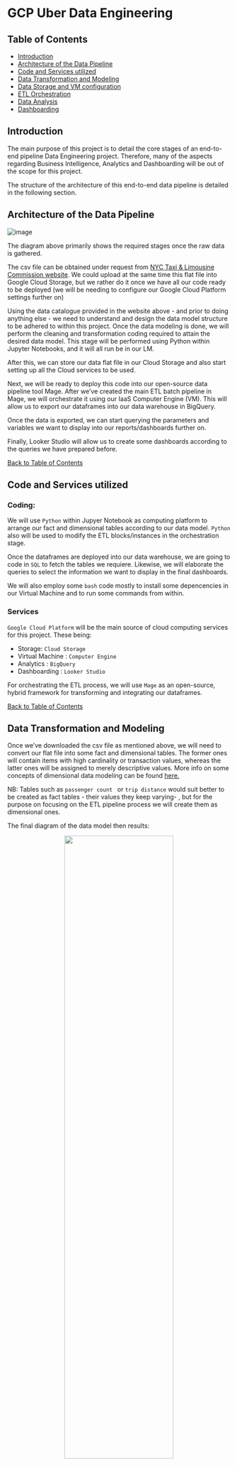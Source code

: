 # GCP Uber Data Engineering 

## Table of Contents

- [Introduction](#introduction)
- [Architecture of the Data Pipeline](#architecture-of-the-data-pipeline)
- [Code and Services utilized](#code-and-services-utilized)
- [Data Transformation and Modeling](#data-transformation-and-modeling)
- [Data Storage and VM configuration](#data-storage-and-vm-configuration)
- [ETL Orchestration](#etl-orchestration)
- [Data Analysis](#data-analysis)
- [Dashboarding](#dashboarding)


## Introduction

The main purpose of this project is to detail the core stages of an end-to-end pipeline Data Engineering project. Therefore, many of the aspects regarding Business Intelligence, Analytics and Dashboarding will be out of the scope for this project.

The structure of the architecture of this end-to-end data pipeline is detailed in the following section. 

## Architecture of the Data Pipeline


![image](https://github.com/GBlanch/GCP-Uber-Data-Engineering-project/assets/136500426/f2e66f07-4ea1-4f77-83e0-2dde5056d9bc)


The diagram above primarily shows the required stages once the raw data is gathered.

The csv file can be obtained under request from [NYC Taxi & Limousine Commission website](https://www.nyc.gov/site/tlc/about/request-data.page). We could upload at the same time this flat file into Google Cloud Storage, but we rather do it once we have all our code ready to be deployed (we will be needing to configure our Google Cloud Platform settings further on)

Using the data catalogue provided in the website above - and prior to doing anything else -  we need to understand and design the data model structure to be adhered to within this project.
Once the data modeling is done, we will perform the cleaning and transformation coding required to attain the desired data model. This stage will be performed using Python within Jupyter Notebooks, and it will all run be in our LM.

After this, we can store our data flat file in our Cloud Storage and also start setting up all the Cloud services to be used. 

Next, we will be ready to deploy this code into our open-source data pipeline tool Mage. After we’ve created the main ETL batch pipeline in Mage, we will orchestrate it using our IaaS Computer Engine (VM). This will allow us to export our dataframes into our data warehouse in BigQuery.

Once the data is exported, we can start querying the parameters and variables we want to display into our reports/dashboards further on.

Finally, Looker Studio will allow us to create some dashboards according to the queries we have prepared before.

[Back to Table of Contents](#table-of-contents)

## Code and Services utilized

### Coding:

We will use `Python` within Jupyer Notebook as computing platform to arrange our fact and dimensional tables according to our data model.
`Python` also will be used to modify the ETL blocks/instances in the orchestration stage.

Once the dataframes are deployed into our data warehouse, we are going to code in `SQL` to fetch the tables we requiere. Likewise, we will elaborate the queries to select the information we want to display in the final dashboards. 

We will also employ some `bash` code mostly to install some depencencies in our Virtual Machine and to run some commands from within.

### Services

`Google Cloud Platform` will be the main source of cloud computing services for this project. These being:

+ Storage: `Cloud Storage`
+ Virtual Machine : `Computer Engine`
+ Analytics : `BigQuery`
+ Dashboarding :  `Looker Studio`  

For orchestrating the ETL process, we will use `Mage` as an open-source, hybrid framework for transforming and integrating our dataframes.

[Back to Table of Contents](#table-of-contents)

## Data Transformation and Modeling

Once we’ve downloaded the csv file as mentioned above, we will need to convert our flat file into some fact and dimensional tables. The former ones will contain items with high cardinality or transaction values, whereas the latter ones will be assigned to merely descriptive values. More info on some concepts of dimensional data modeling can be found [here.](https://www.ibm.com/docs/en/informix-servers/14.10?topic=model-concepts-dimensional-data-modeling)


NB: Tables such as `passenger count ` or  `trip distance` would suit better to be created as fact tables - their values they keep varying- , but for the purpose on focusing on the ETL pipeline process we will create them as dimensional ones. 

The final diagram of the data model then results:

<p align="center">
<img src="https://github.com/GBlanch/GCP-Uber-Data-Engineering-project/assets/136500426/1a920215-a8c6-48f5-b1e3-38c36b0ad6fb"  width="70%" height="60%">


So now we’re ready to perform all the `cleaning and transformation` work before we deploy this code into Mage. The script with its explanation to the development of this code can be read [`here.`](https://github.com/GBlanch/GCP-Uber-Data-Engineering-project/blob/main/Uber%20DE%20Transform%20and%20Model%20(LM).ipynb)

[Back to Table of Contents](#table-of-contents)

## Data Storage and VM configuration

Before we store our data flat file into our Cloud Storage, we have to create our Project and Bucket in GCS.

<p align="center">
<img src="https://github.com/GBlanch/GCP-Uber-Data-Engineering-project/assets/136500426/e685b676-20df-47a2-935b-37959bf3d8e1"  width="70%" height="60%">


<img src="https://github.com/GBlanch/Data-Engineering/assets/136500426/1967e5d9-6c86-4c0b-9c61-2908d776c0e5"  width="70%" height="60%">


Once the object is uploaded, in the `Permissions tab`, we edit access control from `Uniform` to `Fine-grained`. 

<p align="center">
<img src="https://github.com/GBlanch/GCP-Uber-Data-Engineering-project/assets/136500426/01d87bac-a777-4c73-a235-04c87f48bbc7"  width="40%" height="40%">


Then we go to the object and we add an entry within the `Edit Access` option so that we generate a pubic URL for this object. The next step is to set up the Computer Engine. To do that, we have to create an instance from within it. We need to select the nearest region again, the series and type of our VM as well:

<p align="center">
<img src="https://github.com/GBlanch/GCP-Uber-Data-Engineering-project/assets/136500426/102b3c44-ce1b-497c-8ca0-8aa2ee8df190" width="70%" height="70%">

On the firewall section, we must allow HTTP and HTTPS traffic so that we can access it once we deploy our code.
Once the instance is created, to connect to it we just need to directly run the SSH-in-browser without the requisite of downloading any SSH keys.

Once we’re connected to the virtual machine, we run some bash commands to set up the proper environment within it. These are:

    # Update os version and install latest files
    
    	sudo apt-get install update
    
    
    # Install required Python dependencies
    
    	sudo apt-get install python3-distutils
    
    	sudo apt-get install python3-apt
    
    	sudo apt-get install wget
    
    	wget https://bootstrap.pypa.io/get-pip.py
    
    	sudo python3 get-pip.py
    
    # Install Pandas
    
    	sudo pip3 install pandas

Then we set up Mage in our virtual machine and start our project:

    #  Mage installation
    
    	sudo pip3 install mage-ai
    
    # Mage start
    	
    	mage start ude_project	

<p align="center">
<img src="https://github.com/GBlanch/GCP-Uber-Data-Engineering-project/assets/136500426/6bc7d16f-6bd7-46ea-a140-7587914c1703" >

We can see at the last line that it is running on the indicated local host 6789. To allow our instance to accept requests from this mentioned port, we need to create a new Firewall Rule :

<p align="center">
<img src="https://github.com/GBlanch/GCP-Uber-Data-Engineering-project/assets/136500426/190b752a-40bb-420a-a47d-eab7492d2929"  width="90%" height="90%">



<p align="center">
<img src="https://github.com/GBlanch/GCP-Uber-Data-Engineering-project/assets/136500426/102b3c44-ce1b-497c-8ca0-8aa2ee8df190">


And so we have established the connection within mage from our VM.

[Back to Table of Contents](#table-of-contents)

## ETL Orchestration

<p align="center">
<img src="https://github.com/GBlanch/GCP-Uber-Data-Engineering-project/assets/136500426/ee2c157a-234b-4179-8752-6250f6b9255f" >


+ Extract: [`uber_de_extract.py`](https://github.com/GBlanch/GCP-Uber-Data-Engineering-project/blob/main/1.Uber%20Data%20Pipeline/orchestration/batch%20pipeline/uber_de_extract.py)

```python
import io
import pandas as pd
import requests
if 'data_loader' not in globals():
    from mage_ai.data_preparation.decorators import data_loader
if 'test' not in globals():
    from mage_ai.data_preparation.decorators import test


@data_loader
def load_data_from_api(*args, **kwargs):
    """
    Template for loading data from API
    """
    url = 'https://storage.googleapis.com/uber_data_eng_bucket/uber_data.csv'
    response = requests.get(url)

    return pd.read_csv(io.StringIO(response.text), sep=',')


@test
def test_output(output, *args) -> None:
    """
    Template code for testing the output of the block.
    """
    assert output is not None, 'The output is undefined'
 ```
  We pass the URL stored in our bucket so that it directly extracts data from there.  That will allow the pandas 
  dataframe to be pulled from the bucket into this mage instance.

+ Transform: [`uber_de_transform.py`](https://github.com/GBlanch/GCP-Uber-Data-Engineering-project/blob/main/1.Uber%20Data%20Pipeline/orchestration/batch%20pipeline/uber_de_transform.py)
  
  We first import pandas in this instance as well. Next, we insert the [`cleaning and transformation code`](https://github.com/GBlanch/GCP-Uber-Data-Engineering-project/blob/main/Uber%20DE%20Transform%20and%20Model%20(LM).ipynb) we developed in our LM previously using Jupyer Notebooks.

+ Load:[`uber_de_load.py`](https://github.com/GBlanch/GCP-Uber-Data-Engineering-project/blob/main/1.Uber%20Data%20Pipeline/orchestration/batch%20pipeline/uber_de_load.py)
  
  First off, we need to install the Google Cloud Service packages into our VM:

      # Install Google Cloud Library
    
    	sudo pip3 install google-cloud
    
    	sudo pip3 install google-cloud-bigquery
 
    Then we will need to create an access key so that we can pass the credentials into the default yaml file in the Load block. This key can be 
    downloaded to our LM in json format from the API & Services section in our Google console.
  
  Once the credentials are passed into our Load block in Mage, we create a dataset location within BigQuery. Besides allowing BigQuery to locate the dataframes to be received, this will also allow Mage to acknowledge the destination  of these.

```python
from mage_ai.settings.repo import get_repo_path
from mage_ai.io.bigquery import BigQuery
from mage_ai.io.config import ConfigFileLoader
from pandas import DataFrame
from os import path

if 'data_exporter' not in globals():
    from mage_ai.data_preparation.decorators import data_exporter


@data_exporter
def export_data_to_big_query(data, **kwargs) -> None:
    """
    Template for exporting data to a BigQuery warehouse.
    Specify your configuration settings in 'io_config.yaml'.

    Docs: https://docs.mage.ai/design/data-loading#bigquery

    """

    config_path = path.join(get_repo_path(), 'io_config.yaml')
    config_profile = 'default'

    for key, value in data.items():
        table_id = 'uber-data-eng-19sep2023.uber_de_dataset.{}'.format(key)
        BigQuery.with_config(ConfigFileLoader(config_path, 
                                              config_profile)).export(
        DataFrame(value),
        table_id,
        if_exists = 'replace',  # Specify resolution policy if table name already exists
    )
```

Once the pipeline is successfully executed, we can check the location of these dataframes into the data warehouse BigQuery:

![image](https://github.com/GBlanch/GCP-Uber-Data-Engineering-project/assets/136500426/1e5dc6a6-66c6-4dcf-a0f9-93b3978f9d8a)


[Back to Table of Contents](#table-of-contents)

## Data Analysis

Despite the Data Eng. work has been mostly finalized, we proceed to perform some Data Analysis. 
For doing this, we will only pull the columns we want to include in our dashboards by creating specific queries. 

Hence, our new table or 'analytical layer' from which we will build our dashboard is the following:

```SQL 
CREATE OR REPLACE TABLE `uber-data-eng-19sep2023.uber_de_dataset.analytics_table` AS (
  SELECT 
    f.trip_id,
    f.VendorID,
    dt.tpep_pickup_datetime,
    dt.tpep_dropoff_datetime,
    pc.passenger_count,
    t.trip_distance,
    r.rate_code_name,
    p.pickup_latitude,
    p.pickup_longitude,
    d.dropoff_latitude,
    d.dropoff_longitude,
    pay.payment_type_name,
    f.fare_amount,
    f.extra,
    f.tip_amount,
    f.tolls_amount,
    f.total_amount
  FROM `uber-data-eng-19sep2023.uber_de_dataset.fact_table` f
  JOIN `uber-data-eng-19sep2023.uber_de_dataset.datetime_dim` dt  
    ON f.datetime_id = dt.datetime_id
  JOIN `uber-data-eng-19sep2023.uber_de_dataset.passenger_count_dim` pc  
    ON pc.passenger_count_id = f.passenger_count_id  
  JOIN `uber-data-eng-19sep2023.uber_de_dataset.trip_distance_dim` t  
    ON t.trip_distance_id = f.trip_distance_id  
  JOIN `uber-data-eng-19sep2023.uber_de_dataset.rate_code_dim` r 
    ON r.rate_code_id = f.rate_code_id  
  JOIN `uber-data-eng-19sep2023.uber_de_dataset.pickup_location_dim` p 
    ON p.pickup_location_id = f.pickup_location_id
  JOIN `uber-data-eng-19sep2023.uber_de_dataset.dropoff_location_dim` d 
    ON d.dropoff_location_id = f.dropoff_location_id
  JOIN `uber-data-eng-19sep2023.uber_de_dataset.payment_type_dim` pay 
    ON pay.payment_type_id = f.payment_type_id
    )
  ;
```

We notice that we mainly have joined innerly the fact table to the rest of the dimensional tables as the [`data model`](https://github.com/GBlanch/GCP-Uber-Data-Engineering-project/blob/main/data%20model/Uber%20DE%20model.png) states.

Again, the purpose of this project wasn't to construct many series of queries but to showcase the main stages of a data pipeline using GCP. 
You can see more query developement in other repos, i.e. any of the other [`SQL-weekly-challenges`](https://github.com/GBlanch/SQL-weekly-challenges/blob/main/4.Data%20bank/query_develop/dev_query_4_31AUG23.sql) I elaborated.

[Back to Table of Contents](#table-of-contents)

## Dashboarding

After performing some quick work with Looker Studio, these are the dashboards we came up with:

![image](https://github.com/GBlanch/GCP-Uber-Data-Engineering-project/assets/136500426/23ec5683-1393-463f-989f-be3d9e043506)


![image](https://github.com/GBlanch/GCP-Uber-Data-Engineering-project/assets/136500426/f00b95ee-244a-4283-b4fd-03b49f7f0da3)


NB: Query for the `Average tip by trip distance` to be reviewed for their absolute values are too high.

![image](https://github.com/GBlanch/GCP-Uber-Data-Engineering-project/assets/136500426/2576c255-ef4e-4e48-b49f-8cb785cd730f)





[Back to Table of Contents](#table-of-contents)



